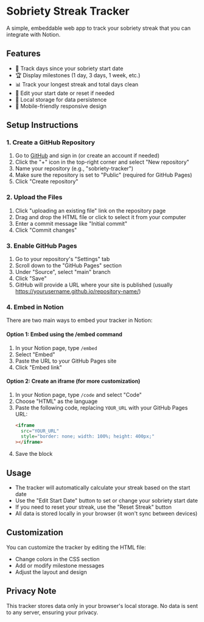 # Sobriety Streak Tracker

A simple, embeddable web app to track your sobriety streak that you can integrate with Notion.

## Features

- 🔢 Track days since your sobriety start date
- 🏆 Display milestones (1 day, 3 days, 1 week, etc.)
- 📊 Track your longest streak and total days clean
- 📝 Edit your start date or reset if needed
- 💾 Local storage for data persistence
- 📱 Mobile-friendly responsive design

## Setup Instructions

### 1. Create a GitHub Repository

1. Go to [GitHub](https://github.com) and sign in (or create an account if needed)
2. Click the "+" icon in the top-right corner and select "New repository"
3. Name your repository (e.g., "sobriety-tracker")
4. Make sure the repository is set to "Public" (required for GitHub Pages)
5. Click "Create repository"

### 2. Upload the Files

1. Click "uploading an existing file" link on the repository page
2. Drag and drop the HTML file or click to select it from your computer
3. Enter a commit message like "Initial commit" 
4. Click "Commit changes"

### 3. Enable GitHub Pages

1. Go to your repository's "Settings" tab
2. Scroll down to the "GitHub Pages" section
3. Under "Source", select "main" branch
4. Click "Save"
5. GitHub will provide a URL where your site is published (usually https://yourusername.github.io/repository-name/)

### 4. Embed in Notion

There are two main ways to embed your tracker in Notion:

#### Option 1: Embed using the /embed command
1. In your Notion page, type `/embed` 
2. Select "Embed"
3. Paste the URL to your GitHub Pages site
4. Click "Embed link"

#### Option 2: Create an iframe (for more customization)
1. In your Notion page, type `/code` and select "Code"
2. Choose "HTML" as the language
3. Paste the following code, replacing `YOUR_URL` with your GitHub Pages URL:
   ```html
   <iframe
     src="YOUR_URL"
     style="border: none; width: 100%; height: 400px;"
   ></iframe>
   ```
4. Save the block

## Usage

- The tracker will automatically calculate your streak based on the start date
- Use the "Edit Start Date" button to set or change your sobriety start date
- If you need to reset your streak, use the "Reset Streak" button
- All data is stored locally in your browser (it won't sync between devices)

## Customization

You can customize the tracker by editing the HTML file:
- Change colors in the CSS section
- Add or modify milestone messages
- Adjust the layout and design

## Privacy Note

This tracker stores data only in your browser's local storage. No data is sent to any server, ensuring your privacy.
